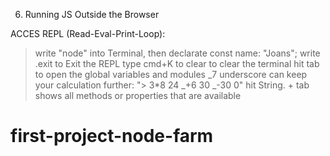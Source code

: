 6. Running JS Outside the Browser

ACCES REPL (Read-Eval-Print-Loop):

> write "node" into Terminal, then declarate const name: "Joans";
> write .exit to Exit the REPL
> type cmd+K to clear to clear the terminal
> hit tab to open the global variables and modules
> _7 underscore can keep your calculation further:
> "> 3\*8
> 24
> _+6
> 30
> \_-30
> 0"
> hit String. + tab shows all methods or properties that are available
# first-project-node-farm

